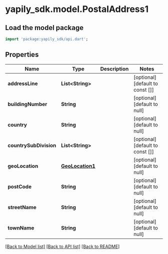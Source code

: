 # yapily_sdk.model.PostalAddress1

## Load the model package
```dart
import 'package:yapily_sdk/api.dart';
```

## Properties
Name | Type | Description | Notes
------------ | ------------- | ------------- | -------------
**addressLine** | **List&lt;String&gt;** |  | [optional] [default to const []]
**buildingNumber** | **String** |  | [optional] [default to null]
**country** | **String** |  | [optional] [default to null]
**countrySubDivision** | **List&lt;String&gt;** |  | [optional] [default to const []]
**geoLocation** | [**GeoLocation1**](GeoLocation1.md) |  | [optional] [default to null]
**postCode** | **String** |  | [optional] [default to null]
**streetName** | **String** |  | [optional] [default to null]
**townName** | **String** |  | [optional] [default to null]

[[Back to Model list]](../README.md#documentation-for-models) [[Back to API list]](../README.md#documentation-for-api-endpoints) [[Back to README]](../README.md)


